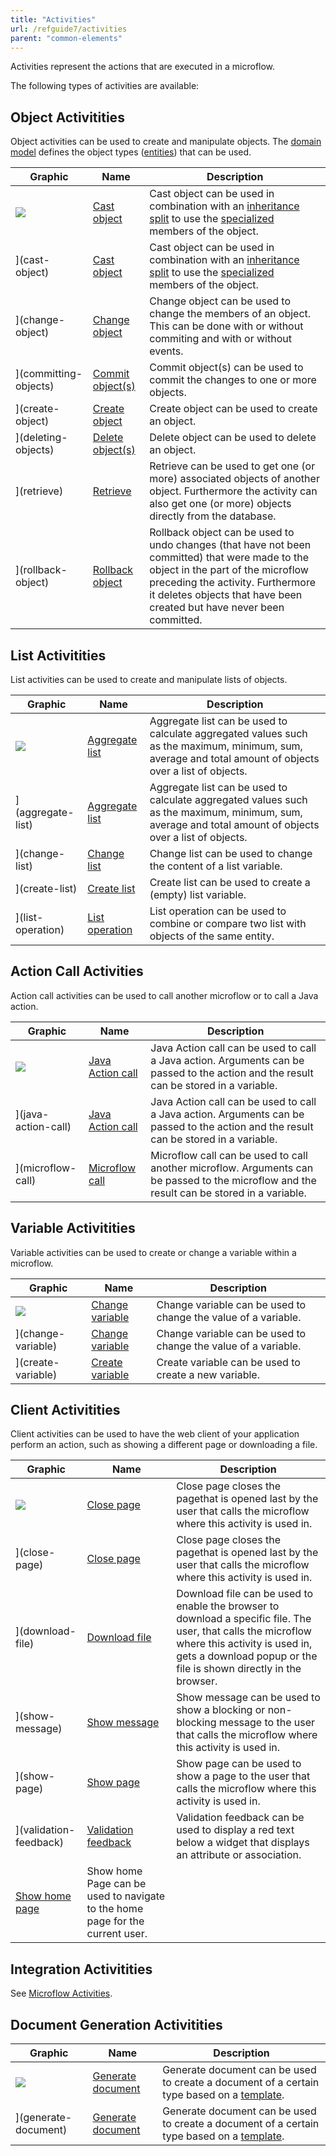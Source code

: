 ```yaml
---
title: "Activities"
url: /refguide7/activities
parent: "common-elements"
---
```


Activities represent the actions that are executed in a microflow.

The following types of activities are available:

## Object Activitities

Object activities can be used to create and manipulate objects. The [domain model](domain-model) defines the object types ([entities](entities)) that can be used.

| Graphic | Name | Description |
| --- | --- | --- |
| [![](/attachments/refguide7/desktop-modeler/application-logic/common-elements/activities/918013.png)](cast-object) | [Cast object](cast-object) | Cast object can be used in combination with an [inheritance split](inheritance-split) to use the [specialized](entities) members of the object. |
](cast-object) | [Cast object](cast-object) | Cast object can be used in combination with an [inheritance split](inheritance-split) to use the [specialized](entities) members of the object. || [![](/attachments/refguide7/desktop-modeler/application-logic/common-elements/activities/917661.png)](change-object) | [Change object](change-object) | Change object can be used to change the members of an object. This can be done with or without commiting and with or without events. |
](change-object) | [Change object](change-object) | Change object can be used to change the members of an object. This can be done with or without commiting and with or without events. || [![](/attachments/refguide7/desktop-modeler/application-logic/common-elements/activities/17661961.png)](committing-objects) | [Commit object(s)](committing-objects) | Commit object(s) can be used to commit the changes to one or more objects. |
](committing-objects) | [Commit object(s)](committing-objects) | Commit object(s) can be used to commit the changes to one or more objects. || [![](/attachments/refguide7/desktop-modeler/application-logic/common-elements/activities/917756.png)](create-object) | [Create object](create-object) | Create object can be used to create an object. |
](create-object) | [Create object](create-object) | Create object can be used to create an object. || [![](/attachments/refguide7/desktop-modeler/application-logic/common-elements/activities/918191.png)](deleting-objects) | [Delete object(s)](deleting-objects) | Delete object can be used to delete an object. |
](deleting-objects) | [Delete object(s)](deleting-objects) | Delete object can be used to delete an object. || [![](/attachments/refguide7/desktop-modeler/application-logic/common-elements/activities/917866.png)](retrieve) | [Retrieve](retrieve) | Retrieve can be used to get one (or more) associated objects of another object. Furthermore the activity can also get one (or more) objects directly from the database. |
](retrieve) | [Retrieve](retrieve) | Retrieve can be used to get one (or more) associated objects of another object. Furthermore the activity can also get one (or more) objects directly from the database. || [![](/attachments/refguide7/desktop-modeler/application-logic/common-elements/activities/918119.png)](rollback-object) | [Rollback object](rollback-object) | Rollback object can be used to undo changes (that have not been committed) that were made to the object in the part of the microflow preceding the activity. Furthermore it deletes objects that have been created but have never been committed. |
](rollback-object) | [Rollback object](rollback-object) | Rollback object can be used to undo changes (that have not been committed) that were made to the object in the part of the microflow preceding the activity. Furthermore it deletes objects that have been created but have never been committed. |
## List Activitities

List activities can be used to create and manipulate lists of objects.

| Graphic | Name | Description |
| --- | --- | --- |
| [![](/attachments/refguide7/desktop-modeler/application-logic/common-elements/activities/918028.png)](aggregate-list) | [Aggregate list](aggregate-list) | Aggregate list can be used to calculate aggregated values such as the maximum, minimum, sum, average and total amount of objects over a list of objects. |
](aggregate-list) | [Aggregate list](aggregate-list) | Aggregate list can be used to calculate aggregated values such as the maximum, minimum, sum, average and total amount of objects over a list of objects. || [![](/attachments/refguide7/desktop-modeler/application-logic/common-elements/activities/918007.png)](change-list) | [Change list](change-list) | Change list can be used to change the content of a list variable. |
](change-list) | [Change list](change-list) | Change list can be used to change the content of a list variable. || [![](/attachments/refguide7/desktop-modeler/application-logic/common-elements/activities/918009.png)](create-list) | [Create list](create-list) | Create list can be used to create a (empty) list variable. |
](create-list) | [Create list](create-list) | Create list can be used to create a (empty) list variable. || [![](/attachments/refguide7/desktop-modeler/application-logic/common-elements/activities/917792.png)](list-operation) | [List operation](list-operation) | List operation can be used to combine or compare two list with objects of the same entity. |
](list-operation) | [List operation](list-operation) | List operation can be used to combine or compare two list with objects of the same entity. |
## Action Call Activities

Action call activities can be used to call another microflow or to call a Java action.

| Graphic | Name | Description |
| --- | --- | --- |
| [![](/attachments/refguide7/desktop-modeler/application-logic/common-elements/activities/918018.png)](java-action-call) | [Java Action call](java-action-call) | Java Action call can be used to call a Java action. Arguments can be passed to the action and the result can be stored in a variable. |
](java-action-call) | [Java Action call](java-action-call) | Java Action call can be used to call a Java action. Arguments can be passed to the action and the result can be stored in a variable. || [![](/attachments/refguide7/desktop-modeler/application-logic/common-elements/activities/918001.png)](microflow-call) | [Microflow call](microflow-call) | Microflow call can be used to call another microflow. Arguments can be passed to the microflow and the result can be stored in a variable. |
](microflow-call) | [Microflow call](microflow-call) | Microflow call can be used to call another microflow. Arguments can be passed to the microflow and the result can be stored in a variable. |
## Variable Activitities

Variable activities can be used to create or change a variable within a microflow.

| Graphic | Name | Description |
| --- | --- | --- |
| [![](/attachments/refguide7/desktop-modeler/application-logic/common-elements/activities/918011.png)](change-variable) | [Change variable](change-variable) | Change variable can be used to change the value of a variable. |
](change-variable) | [Change variable](change-variable) | Change variable can be used to change the value of a variable. || [![](/attachments/refguide7/desktop-modeler/application-logic/common-elements/activities/918110.png)](create-variable) | [Create variable](create-variable) | Create variable can be used to create a new variable. |
](create-variable) | [Create variable](create-variable) | Create variable can be used to create a new variable. |
## Client Activitities

Client activities can be used to have the web client of your application perform an action, such as showing a different page or downloading a file.

| Graphic | Name | Description |
| --- | --- | --- |
| [![](/attachments/refguide7/desktop-modeler/application-logic/common-elements/activities/918114.png)](close-page) | [Close page](close-page) | Close page closes the pagethat is opened last by the user that calls the microflow where this activity is used in. |
](close-page) | [Close page](close-page) | Close page closes the pagethat is opened last by the user that calls the microflow where this activity is used in. || [![](/attachments/refguide7/desktop-modeler/application-logic/common-elements/activities/918108.png)](download-file) | [Download file](download-file) | Download file can be used to enable the browser to download a specific file. The user, that calls the microflow where this activity is used in, gets a download popup or the file is shown directly in the browser. |
](download-file) | [Download file](download-file) | Download file can be used to enable the browser to download a specific file. The user, that calls the microflow where this activity is used in, gets a download popup or the file is shown directly in the browser. || [![](/attachments/refguide7/desktop-modeler/application-logic/common-elements/activities/918099.png)](show-message) | [Show message](show-message) | Show message can be used to show a blocking or non-blocking message to the user that calls the microflow where this activity is used in. |
](show-message) | [Show message](show-message) | Show message can be used to show a blocking or non-blocking message to the user that calls the microflow where this activity is used in. || [![](/attachments/refguide7/desktop-modeler/application-logic/common-elements/activities/917544.png)](show-page) | [Show page](show-page) | Show page can be used to show a page to the user that calls the microflow where this activity is used in. |
](show-page) | [Show page](show-page) | Show page can be used to show a page to the user that calls the microflow where this activity is used in. || [![](/attachments/refguide7/desktop-modeler/application-logic/common-elements/activities/918097.png)](validation-feedback) | [Validation feedback](validation-feedback) | Validation feedback can be used to display a red text below a widget that displays an attribute or association. |
](validation-feedback) | [Validation feedback](validation-feedback) | Validation feedback can be used to display a red text below a widget that displays an attribute or association. || ![](/attachments/refguide7/desktop-modeler/application-logic/common-elements/activities/17661963.png) | [Show home page](show-home-page) | Show home Page can be used to navigate to the home page for the current user. |
 | [Show home page](show-home-page) | Show home Page can be used to navigate to the home page for the current user. |
## Integration Activitities

See [Microflow Activities](microflow-activities).

## Document Generation Activitities

| Graphic | Name | Description |
| --- | --- | --- |
| [![](/attachments/refguide7/desktop-modeler/application-logic/common-elements/activities/918124.png)](generate-document) | [Generate document](generate-document) | Generate document can be used to create a document of a certain type based on a [template](document-templates). |
](generate-document) | [Generate document](generate-document) | Generate document can be used to create a document of a certain type based on a [template](document-templates). |